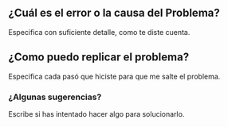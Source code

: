 ## ¿Cuál es el error o la causa del Problema?
Especifica con suficiente detalle, como te diste cuenta.
## ¿Como puedo replicar el problema?
Especifica cada pasó que hiciste para que me salte el problema.
### ¿Algunas sugerencias?
Escribe si has intentado hacer algo para solucionarlo.
